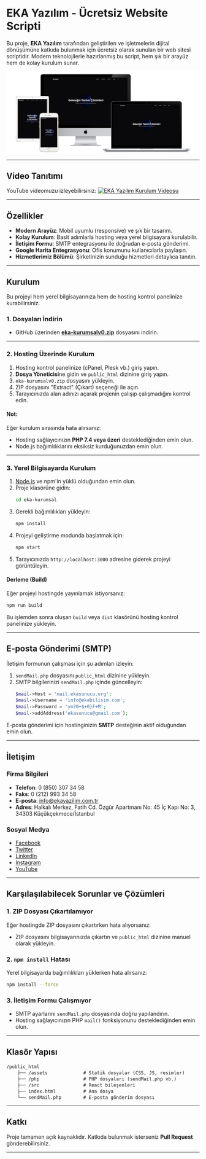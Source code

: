 # EKA Yazılım - Ücretsiz Website Scripti

Bu proje, **EKA Yazılım** tarafından geliştirilen ve işletmelerin dijital dönüşümüne katkıda bulunmak için ücretsiz olarak sunulan bir web sitesi scriptidir. Modern teknolojilerle hazırlanmış bu script, hem şık bir arayüz hem de kolay kurulum sunar.

![EKA Yazılım](https://github.com/ekayazilim/react-ucretsiz-website-scripti/blob/main/all-devices-white.png)

---

## **Video Tanıtımı**
YouTube videomuzu izleyebilirsiniz:
[![EKA Yazılım Kurulum Videosu](https://img.youtube.com/vi/pR1Gjn96SPg/0.jpg)](https://youtu.be/pR1Gjn96SPg)

---

## **Özellikler**
- **Modern Arayüz**: Mobil uyumlu (responsive) ve şık bir tasarım.
- **Kolay Kurulum**: Basit adımlarla hosting veya yerel bilgisayara kurulabilir.
- **İletişim Formu**: SMTP entegrasyonu ile doğrudan e-posta gönderimi.
- **Google Harita Entegrasyonu**: Ofis konumunu kullanıcılarla paylaşın.
- **Hizmetlerimiz Bölümü**: Şirketinizin sunduğu hizmetleri detaylıca tanıtın.

---

## **Kurulum**

Bu projeyi hem yerel bilgisayarınıza hem de hosting kontrol panelinize kurabilirsiniz.

### **1. Dosyaları İndirin**
- GitHub üzerinden [**eka-kurumsalv0.zip**](https://github.com/ekayazilim/react-ucretsiz-website-scripti/blob/main/eka-kurumsalv0.zip) dosyasını indirin.

---

### **2. Hosting Üzerinde Kurulum**

1. Hosting kontrol panelinize (cPanel, Plesk vb.) giriş yapın.
2. **Dosya Yöneticisi**ne gidin ve `public_html` dizinine giriş yapın.
3. `eka-kurumsalv0.zip` dosyasını yükleyin.
4. ZIP dosyasını "Extract" (Çıkart) seçeneği ile açın.
5. Tarayıcınızda alan adınızı açarak projenin çalışıp çalışmadığını kontrol edin.

#### **Not:**
Eğer kurulum sırasında hata alırsanız:
- Hosting sağlayıcınızın **PHP 7.4 veya üzeri** desteklediğinden emin olun.
- Node.js bağımlılıklarını eksiksiz kurduğunuzdan emin olun.

---

### **3. Yerel Bilgisayarda Kurulum**

1. [Node.js](https://nodejs.org/) ve npm'in yüklü olduğundan emin olun.
2. Proje klasörüne gidin:
   ```bash
   cd eka-kurumsal
   ```
3. Gerekli bağımlılıkları yükleyin:
   ```bash
   npm install
   ```
4. Projeyi geliştirme modunda başlatmak için:
   ```bash
   npm start
   ```
5. Tarayıcınızda `http://localhost:3000` adresine giderek projeyi görüntüleyin.

#### **Derleme (Build)**
Eğer projeyi hostingde yayınlamak istiyorsanız:
```bash
npm run build
```
Bu işlemden sonra oluşan `build` veya `dist` klasörünü hosting kontrol panelinize yükleyin.

---

## **E-posta Gönderimi (SMTP)**

İletişim formunun çalışması için şu adımları izleyin:

1. `sendMail.php` dosyasını `public_html` dizinine yükleyin.
2. SMTP bilgilerinizi `sendMail.php` içinde güncelleyin:
   ```php
   $mail->Host = 'mail.ekasunucu.org';
   $mail->Username = 'info@ekabilisim.com';
   $mail->Password = 'ym?0+$+0}F+M';
   $mail->addAddress('ekasunucu@gmail.com');
   ```

E-posta gönderimi için hostinginizin **SMTP** desteğinin aktif olduğundan emin olun.

---

## **İletişim**

### **Firma Bilgileri**
- **Telefon**: 0 (850) 307 34 58
- **Faks**: 0 (212) 993 34 58
- **E-posta**: [info@ekayazilim.com.tr](mailto:info@ekayazilim.com.tr)
- **Adres**: Halkalı Merkez, Fatih Cd. Özgür Apartmanı No: 45 İç Kapı No: 3, 34303 Küçükçekmece/İstanbul

### **Sosyal Medya**
- [Facebook](https://www.facebook.com/ekayazilim)
- [Twitter](https://twitter.com/ekayazilim)
- [LinkedIn](https://www.linkedin.com/company/eka-software-limited/)
- [Instagram](https://www.instagram.com/ekayazilim.com.tr/)
- [YouTube](https://www.youtube.com/@ekayazilim)

---

## **Karşılaşılabilecek Sorunlar ve Çözümleri**

### **1. ZIP Dosyası Çıkartılamıyor**
Eğer hostingde ZIP dosyasını çıkartırken hata alıyorsanız:
- ZIP dosyasını bilgisayarınızda çıkartın ve `public_html` dizinine manuel olarak yükleyin.

### **2. `npm install` Hatası**
Yerel bilgisayarda bağımlılıkları yüklerken hata alırsanız:
```bash
npm install --force
```

### **3. İletişim Formu Çalışmıyor**
- SMTP ayarlarını `sendMail.php` dosyasında doğru yapılandırın.
- Hosting sağlayıcınızın PHP `mail()` fonksiyonunu desteklediğinden emin olun.

---

## **Klasör Yapısı**

```
/public_html
    ├── /assets             # Statik dosyalar (CSS, JS, resimler)
    ├── /php                # PHP dosyaları (sendMail.php vb.)
    ├── /src                # React bileşenleri
    ├── index.html          # Ana dosya
    └── sendMail.php        # E-posta gönderim dosyası
```

---

## **Katkı**
Proje tamamen açık kaynaklıdır. Katkıda bulunmak isterseniz **Pull Request** gönderebilirsiniz.

---



